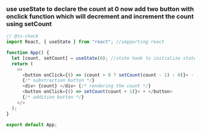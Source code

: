 ### use useState to declare the  count at 0 now add two button with onclick function which will decrement and increment the count using setCount 

````javascript
// @ts-check
import React, { useState } from "react"; //impporting react

function App() {
  let [count, setCount] = useState(0); //state hook to initialize statehook at 0
  return (
    <>
      <button onClick={() => (count > 0 ? setCount(count - 1) : 0)}> - </button>
      {/* substraction button */}
      <div> {count} </div> {/* rendering the count */}
      <button onClick={() => setCount(count + 1)}> + </button>
      {/* addition button */}
    </>
  );
}

export default App;

````
